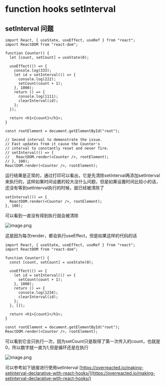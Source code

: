 # function hooks setInterval

## setInterval 问题

```text
import React, { useState, useEffect, useRef } from "react";
import ReactDOM from "react-dom";

function Counter() {
  let [count, setCount] = useState(0);

  useEffect(() => {
    console.log(333);
    let id = setInterval(() => {
      console.log(222);
      setCount(count + 1);
    }, 1000);
    return () => {
      console.log(1111);
      clearInterval(id);
    };
  });

  return <h1>{count}</h1>;
}

const rootElement = document.getElementById("root");

// Second interval to demonstrate the issue.
// Fast updates from it cause the Counter's
// interval to constantly reset and never fire.
// setInterval(() => {
//   ReactDOM.render(<Counter />, rootElement);
// }, 100);
ReactDOM.render(<Counter />, rootElement);
```

运行结果是正常的，通过打印可以看出，它是先清除setInterval再添加setInterval来执行的，这样如果时间设置的较大没什么问题，但是如果设置时间比较小的话，还没有等到setInterval执行的时候，就已经被清除了

```text
setInterval(() => {
  ReactDOM.render(<Counter />, rootElement);
}, 100);
```

可以看到一直没有得到执行就会被清除

 ![image.png](https://upload-images.jianshu.io/upload_images/4432476-6f43a26ab98fb712.png?imageMogr2/auto-orient/strip%7CimageView2/2/w/1240) 

这是因为每次render，都会执行useEffect，但是如果这样的代码的话

```text
import React, { useState, useEffect, useRef } from "react";
import ReactDOM from "react-dom";

function Counter() {
  const [count, setCount] = useState(0);

  useEffect(() => {
    let id = setInterval(() => {
      setCount(count + 1);
    }, 1000);
    return () => {
      console.log(1234);
      clearInterval(id);
    };
  }, []);

  return <h1>{count}</h1>;
}

const rootElement = document.getElementById("root");
ReactDOM.render(<Counter />, rootElement);
```

可以看到它会只执行一次，因为setCount只是取得了第一次传入的count，也就是0，所以数字就一直为1,但是循环还是在执行

 ![image.png](https://upload-images.jianshu.io/upload_images/4432476-69c67ef5478b6c6e.png?imageMogr2/auto-orient/strip%7CimageView2/2/w/1240) 

可以参考如下链接进行使用setInterval [https://overreacted.io/making-setinterval-declarative-with-react-hooks/](https://overreacted.io/making-setinterval-declarative-with-react-hooks/)

